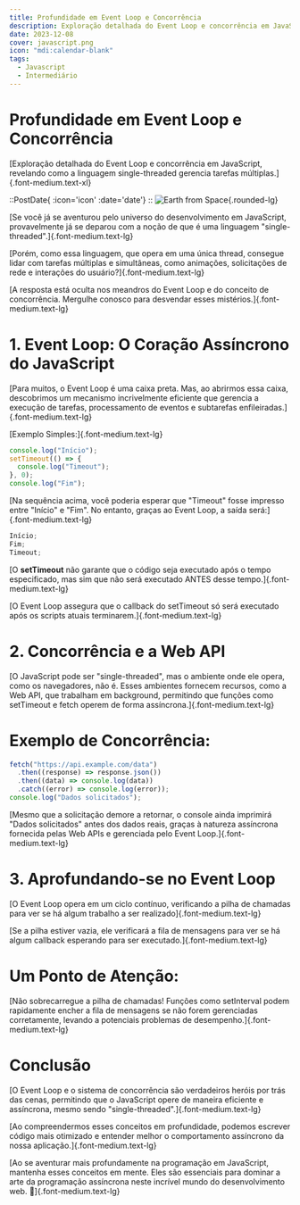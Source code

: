 ```yaml
---
title: Profundidade em Event Loop e Concorrência
description: Exploração detalhada do Event Loop e concorrência em JavaScript, revelando como a linguagem single-threaded gerencia tarefas múltiplas.
date: 2023-12-08
cover: javascript.png
icon: "mdi:calendar-blank"
tags:
  - Javascript
  - Intermediário
---
```


# Profundidade em Event Loop e Concorrência

[Exploração detalhada do Event Loop e concorrência em JavaScript, revelando como a linguagem single-threaded gerencia tarefas múltiplas.]{.font-medium.text-xl}

::PostDate{ :icon='icon' :date='date'}
::
![Earth from Space](/images/blog/javascript.png){.rounded-lg}

[Se você já se aventurou pelo universo do desenvolvimento em JavaScript, provavelmente já se deparou com a noção de que é uma linguagem "single-threaded".]{.font-medium.text-lg}

[Porém, como essa linguagem, que opera em uma única thread, consegue lidar com tarefas múltiplas e simultâneas, como animações, solicitações de rede e interações do usuário?]{.font-medium.text-lg}

[A resposta está oculta nos meandros do Event Loop e do conceito de concorrência. Mergulhe conosco para desvendar esses mistérios.]{.font-medium.text-lg}

# 1. Event Loop: O Coração Assíncrono do JavaScript

[Para muitos, o Event Loop é uma caixa preta. Mas, ao abrirmos essa caixa, descobrimos um mecanismo incrivelmente eficiente que gerencia a execução de tarefas, processamento de eventos e subtarefas enfileiradas.]{.font-medium.text-lg}

[Exemplo Simples:]{.font-medium.text-lg}

```js
console.log("Início");
setTimeout(() => {
  console.log("Timeout");
}, 0);
console.log("Fim");
```

[Na sequência acima, você poderia esperar que "Timeout" fosse impresso entre "Início" e "Fim". No entanto, graças ao Event Loop, a saída será:]{.font-medium.text-lg}

```js
Início;
Fim;
Timeout;
```

[O **setTimeout** não garante que o código seja executado após o tempo especificado, mas sim que não será executado ANTES desse tempo.]{.font-medium.text-lg}

[O Event Loop assegura que o callback do setTimeout só será executado após os scripts atuais terminarem.]{.font-medium.text-lg}

# 2. Concorrência e a Web API

[O JavaScript pode ser "single-threaded", mas o ambiente onde ele opera, como os navegadores, não é. Esses ambientes fornecem recursos, como a Web API, que trabalham em background, permitindo que funções como setTimeout e fetch operem de forma assíncrona.]{.font-medium.text-lg}

# Exemplo de Concorrência:

```js
fetch("https://api.example.com/data")
  .then((response) => response.json())
  .then((data) => console.log(data))
  .catch((error) => console.log(error));
console.log("Dados solicitados");
```

[Mesmo que a solicitação demore a retornar, o console ainda imprimirá "Dados solicitados" antes dos dados reais, graças à natureza assíncrona fornecida pelas Web APIs e gerenciada pelo Event Loop.]{.font-medium.text-lg}

# 3. Aprofundando-se no Event Loop

[O Event Loop opera em um ciclo contínuo, verificando a pilha de chamadas para ver se há algum trabalho a ser realizado]{.font-medium.text-lg}

[Se a pilha estiver vazia, ele verificará a fila de mensagens para ver se há algum callback esperando para ser executado.]{.font-medium.text-lg}

# Um Ponto de Atenção:

[Não sobrecarregue a pilha de chamadas! Funções como setInterval podem rapidamente encher a fila de mensagens se não forem gerenciadas corretamente, levando a potenciais problemas de desempenho.]{.font-medium.text-lg}

# Conclusão

[O Event Loop e o sistema de concorrência são verdadeiros heróis por trás das cenas, permitindo que o JavaScript opere de maneira eficiente e assíncrona, mesmo sendo "single-threaded".]{.font-medium.text-lg}

[Ao compreendermos esses conceitos em profundidade, podemos escrever código mais otimizado e entender melhor o comportamento assíncrono da nossa aplicação.]{.font-medium.text-lg}

[Ao se aventurar mais profundamente na programação em JavaScript, mantenha esses conceitos em mente. Eles são essenciais para dominar a arte da programação assíncrona neste incrível mundo do desenvolvimento web. 🚀]{.font-medium.text-lg}
